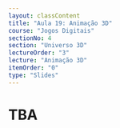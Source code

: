 ```yaml
---
layout: classContent
title: "Aula 19: Animação 3D"
course: "Jogos Digitais"
sectionNo: 4
section: "Universo 3D"
lectureOrder: "3"
lecture: "Animação 3D"
itemOrder: "0"
type: "Slides"
---
```


# TBA